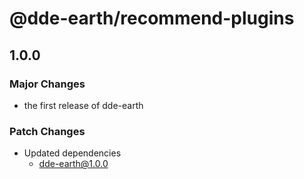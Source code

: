 # @dde-earth/recommend-plugins

## 1.0.0

### Major Changes

- the first release of dde-earth

### Patch Changes

- Updated dependencies
  - dde-earth@1.0.0
